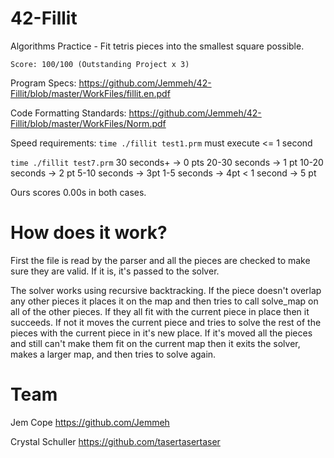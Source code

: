 # 42-Fillit

Algorithms Practice - Fit tetris pieces into the smallest square possible.

`Score: 100/100 (Outstanding Project x 3)`

Program Specs: <https://github.com/Jemmeh/42-Fillit/blob/master/WorkFiles/fillit.en.pdf>

Code Formatting Standards: <https://github.com/Jemmeh/42-Fillit/blob/master/WorkFiles/Norm.pdf>

Speed requirements:
`time ./fillit test1.prm`
  must execute <= 1 second

`time ./fillit test7.prm`
  30 seconds+ -> 0 pts
  20-30 seconds -> 1 pt
  10-20 seconds -> 2 pt
  5-10 seconds -> 3pt
  1-5 seconds -> 4pt
  < 1 second -> 5 pt

Ours scores 0.00s in both cases.

# How does it work?
First the file is read by the parser and all the pieces are checked to make sure they are valid. If it is, it's passed to the solver.

The solver works using recursive backtracking. If the piece doesn't overlap any other pieces it places it on the map and then tries to call solve_map on all of the other pieces. If they all fit with the current piece in place then it succeeds. If not it moves the current piece and tries to solve the rest of the pieces with the current piece in it's new place. If it's moved all the pieces and still can't make them fit on the current map then it exits the solver, makes a larger map, and then tries to solve again.

# Team
Jem Cope <https://github.com/Jemmeh>

Crystal Schuller <https://github.com/tasertasertaser>
